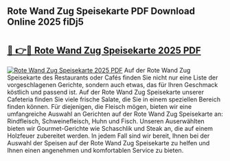 ## Rote Wand Zug Speisekarte PDF Download Online 2025 fiDj5

# <h2><a href="http://gceghv.nevu.top/?p=Rote+Wand+Zug+Speisekarte">🔗 👉🔴 Rote Wand Zug Speisekarte 2025 PDF</a></h2>

[![Rote Wand Zug Speisekarte 2025 PDF](https://i.imgur.com/dBaPXMq.png)](http://gceghv.nevu.top/?p=Rote+Wand+Zug+Speisekarte)
Auf der Rote Wand Zug Speisekarte des Restaurants oder Cafés finden Sie nicht nur eine Liste der vorgeschlagenen Gerichte, sondern auch etwas, das für Ihren Geschmack köstlich und passend ist. Auf der Rote Wand Zug Speisekarte unserer Cafeteria finden Sie viele frische Salate, die Sie in einem speziellen Bereich finden können. Für diejenigen, die Fleisch mögen, bieten wir eine umfangreiche Auswahl an Gerichten auf der Rote Wand Zug Speisekarte an: Rindfleisch, Schweinefleisch, Huhn und Fisch. Unseren Auserwählten bieten wir Gourmet-Gerichte wie Schaschlik und Steak an, die auf einem Holzfeuer zubereitet werden. In jedem Fall sind wir bereit, Ihnen bei der Auswahl der Speisen auf der Rote Wand Zug Speisekarte zu helfen und Ihnen einen angenehmen und komfortablen Service zu bieten.
